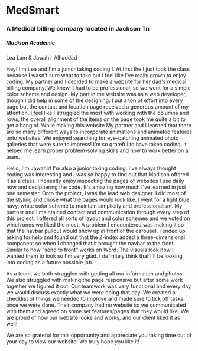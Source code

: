 # <h1>MedSmart</h1>
<h3> A Medical billing company located in Jackson Tn</h3>
<h5>Madison Academic</h5>
<h7>Lea Lam & Jawahir Alhaddad</h7>


   Hey! I'm Lea and I'm a junior taking coding I. At first the I just took the class because I wasn't sure what to take but I feel like I've really grown to enjoy coding. My partner and I decided to make a website for her dad's medical billing company. We knew it had to be professional, so we went for a simple color scheme and design. My part in the website was as a web developer, though I did help in some of the designing. I put a ton of effort into every page but the contact and location page received a generous amount of my attention. I feel like I struggled the most with working with the columns and rows, the overall alignment of the items on the page took me quite a bit to get a hang of. While making this website My partner and I learned that there are so many different ways to incorporate animations and animated features onto websites. We enjoyed searching for eye-catching animated photo galleries that were sure to impress! I'm so grateful to have taken coding, it helped me learn proper problem-solving skills and how to work better on a team.
   
   Hello, I'm Jawahir! I'm also a junior taking coding. I've always thought coding was interesting and I was so happy to find out that Madison offered it as a class. I honestly enjoy inspecting the pages of websites I use daily now and deciphering the code. It's amazing how much I've learned in just one semester. Onto the project, I was the lead web designer. I did most of the styling and chose what the pages would look like. I went for a light blue, navy, white color scheme to maintain simplicity and professionalism. My partner and I maintained contact and communication through every step of this project. I offered all sorts of layout and color schemes and we voted on which ones we liked the most. A problem I encountered was making it so that the navbar pullout would show up in front of the carousel. I ended up asking for help and found out that the Z-index added a three-dimensional component so when I changed that it brought the navbar to the front. Similar to how "send to front" works on Word. The visuals look how I wanted them to look so I'm very glad. I definitely think that I'll be looking into coding as a future possible job.
   
   As a team, we both struggled with getting all our information and photos. We also struggled with making the page responsive but after some work together we figured it out. Our teamwork was very functional and every day we would discuss exactly what we were doing that day. We created a checklist of things we needed to improve and made sure to tick off tasks once we were done. Their company had no website so we communicated with them and agreed on some set features/pages that they would like. We are proud of how our website looks and works, and our client liked it as well! 
   
   We are so grateful for this opportunity and appreciate you taking time out of your day to view our website! We truly hope you like it!
